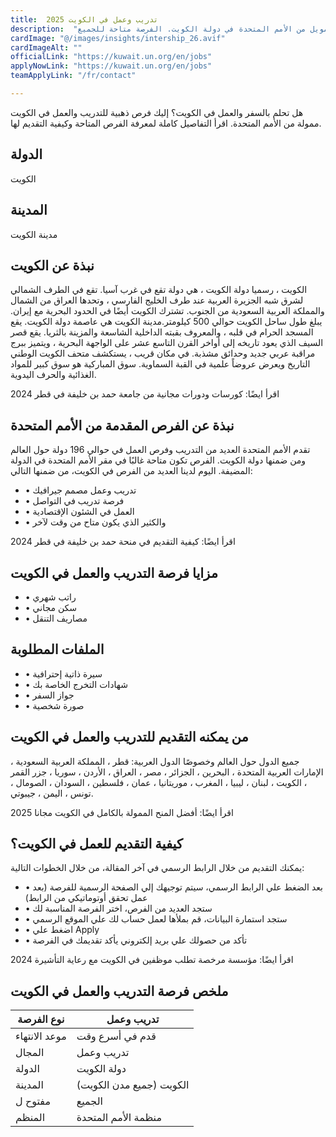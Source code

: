 ```yaml
---
title:  تدريب وعمل في الكويت 2025 
description:  "فرصة ذهبية للعمل والسفر إلي الكويت بتمويل من الأمم المتحدة في دولة الكويت. الفرصة متاحة للجميع." 
cardImage: "@/images/insights/intership_26.avif" 
cardImageAlt: "" 
officialLink: "https://kuwait.un.org/en/jobs" 
applyNowLink: "https://kuwait.un.org/en/jobs" 
teamApplyLink: "/fr/contact"

---
```


هل تحلم بالسفر والعمل في الكويت؟ إليك فرص ذهبية للتدريب والعمل في الكويت ممولة من الأمم المتحدة. اقرأ التفاصيل كاملة لمعرفة الفرص المتاحة وكيفية التقديم لها.

## الدولة

الكويت

## المدينة

مدينة الكويت

## نبذة عن الكويت

الكويت ، رسميا دولة الكويت ، هي دولة تقع في غرب آسيا. تقع في الطرف الشمالي لشرق شبه الجزيرة العربية عند طرف الخليج الفارسي ، وتحدها العراق من الشمال والمملكة العربية السعودية من الجنوب. تشترك الكويت أيضًا في الحدود البحرية مع إيران. يبلغ طول ساحل الكويت حوالي 500 كيلومتر.مدينة الكويت هي عاصمة دولة الكويت. يقع المسجد الحرام في قلبه ، والمعروف بقبته الداخلية الشاسعة والمزينة بالثريا. يقع قصر السيف الذي يعود تاريخه إلى أواخر القرن التاسع عشر على الواجهة البحرية ، ويتميز ببرج مراقبة عربي جديد وحدائق مشذبة. في مكان قريب ، يستكشف متحف الكويت الوطني التاريخ ويعرض عروضاً علمية في القبة السماوية. سوق المباركية هو سوق كبير للمواد الغذائية والحرف اليدوية.

اقرأ ايضًا: كورسات ودورات مجانية من جامعة حمد بن خليفة في قطر 2024

## نبذة عن الفرص المقدمة من الأمم المتحدة

تقدم الأمم المتحدة العديد من التدريب وفرص العمل في حوالي 196 دولة حول العالم ومن ضمنها دولة الكويت. الفرص تكون متاحة غالبًا في مقر الأمم المتحدة في الدولة المضيفة. اليوم لدينا العديد من الفرص في الكويت، من ضمنها التالي:

- • تدريب وعمل مصمم جيرافيك
- • فرصة تدريب في التواصل
- • العمل في الشئون الإقتصادية
- • والكثير الذي يكون متاح من وقت لآخر

اقرأ ايضًا: كيفية التقديم في منحة حمد بن خليفة في قطر 2024

## مزايا فرصة التدريب والعمل في الكويت

- • راتب شهري
- • سكن مجاني
- • مصاريف التنقل

## الملفات المطلوبة

- • سيرة ذاتية إحترافية
- • شهادات التخرج الخاصة بك
- • جواز السفر
- • صورة شخصية

## من يمكنه التقديم للتدريب والعمل في الكويت

جميع الدول حول العالم وخصوصًا الدول العربية: قطر ، المملكة العربية السعودية ، الإمارات العربية المتحدة ، البحرين ، الجزائر ، مصر ، العراق ، الأردن ، سوريا ، جزر القمر ، الكويت ، لبنان ، ليبيا ، المغرب ، موريتانيا ، عمان ، فلسطين ، السودان ، الصومال ، تونس ، اليمن ، جيبوتي.

اقرأ ايضًا: أفضل المنح الممولة بالكامل في الكويت مجانا 2025

## كيفية التقديم للعمل في الكويت؟

يمكنك التقديم من خلال الرابط الرسمي في آخر المقالة، من خلال الخطوات التالية:

- • بعد الضغط علي الرابط الرسمي، سيتم توجيهك إلي الصفحة الرسمية للفرصة (بعد عمل تحقق أوتوماتيكي من الرابط)
- • ستجد العديد من الفرص، اختر الفرصة المناسبة لك
- • ستجد استمارة البيانات، قم بملأها لعمل حساب لك علي الموقع الرسمي
- • اضغط علي Apply
- • تأكد من حصولك علي بريد إلكتروني يأكد تقديمك في الفرصة

اقرأ ايضًا: مؤسسة مرخصة تطلب موظفين في الكويت مع رعاية التأشيرة 2024

## ملخص فرصة التدريب والعمل في الكويت

| نوع الفرصة | تدريب وعمل |
| --- | --- |
| موعد الانتهاء | قدم في أسرع وقت |
| المجال | تدريب وعمل |
| الدولة | دولة الكويت |
| المدينة | الكويت (جميع مدن الكويت) |
| مفتوح ل | الجميع |
| المنظم | منظمة الأمم المتحدة |


